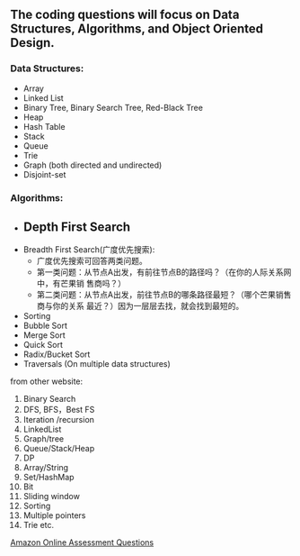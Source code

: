 ## The coding questions will focus on Data Structures, Algorithms, and Object Oriented Design.
### Data Structures:
* Array
* Linked List
* Binary Tree, Binary Search Tree, Red-Black Tree
* Heap
* Hash Table
* Stack
* Queue
* Trie
* Graph (both directed and undirected)
* Disjoint-set
 
### Algorithms:
* Depth First Search
  - 
* Breadth First Search(广度优先搜索):
  - 广度优先搜索可回答两类问题。
  - 第一类问题：从节点A出发，有前往节点B的路径吗？（在你的人际关系网中，有芒果销 售商吗？）
  - 第二类问题：从节点A出发，前往节点B的哪条路径最短？（哪个芒果销售商与你的关系 最近？）因为一层层去找，就会找到最短的。 
* Sorting
* Bubble Sort
* Merge Sort
* Quick Sort
* Radix/Bucket Sort
* Traversals (On multiple data structures)

from other website:
1. Binary Search    
2. DFS, BFS，Best FS     
3. Iteration /recursion     
4. LinkedList     
5. Graph/tree     
6. Queue/Stack/Heap     
7. DP   
8. Array/String     
9. Set/HashMap 
10. Bit
11. Sliding window    
12. Sorting   
13. Multiple pointers   
14. Trie etc.


[Amazon Online Assessment Questions](https://leetcode.com/discuss/interview-question/344650/Amazon-Online-Assessment-Questions)
